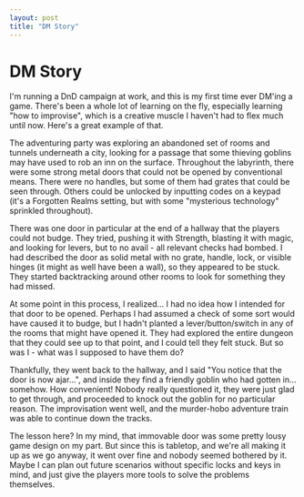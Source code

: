 ```yaml
---
layout: post
title: "DM Story"
---
```


# DM Story #

I'm running a DnD campaign at work, and this is my first time ever DM'ing a game. There's been a whole lot of learning on the fly, especially learning "how to improvise", which is a creative muscle I haven't had to flex much until now. Here's a great example of that.

The adventuring party was exploring an abandoned set of rooms and tunnels underneath a city, looking for a passage that some thieving goblins may have used to rob an inn on the surface. Throughout the labyrinth, there were some strong metal doors that could not be opened by conventional means. There were no handles, but some of them had grates that could be seen through. Others could be unlocked by inputting codes on a keypad (it's a Forgotten Realms setting, but with some "mysterious technology" sprinkled throughout).

There was one door in particular at the end of a hallway that the players could not budge. They tried, pushing it with Strength, blasting it with magic, and looking for levers, but to no avail - all relevant checks had bombed. I had described the door as solid metal with no grate, handle, lock, or visible hinges (it might as well have been a wall), so they appeared to be stuck. They started backtracking around other rooms to look for something they had missed.

At some point in this process, I realized... I had no idea how I intended for that door to be opened. Perhaps I had assumed a check of some sort would have caused it to budge, but I hadn't planted a lever/button/switch in any of the rooms that might have opened it. They had explored the entire dungeon that they could see up to that point, and I could tell they felt stuck. But so was I - what was I supposed to have them do?

Thankfully, they went back to the hallway, and I said "You notice that the door is now ajar...", and inside they find a friendly goblin who had gotten in... somehow. How convenient! Nobody really questioned it, they were just glad to get through, and proceeded to knock out the goblin for no particular reason. The improvisation went well, and the murder-hobo adventure train was able to continue down the tracks.

The lesson here? In my mind, that immovable door was some pretty lousy game design on my part. But since this is tabletop, and we're all making it up as we go anyway, it went over fine and nobody seemed bothered by it. Maybe I can plan out future scenarios without specific locks and keys in mind, and just give the players more tools to solve the problems themselves.
